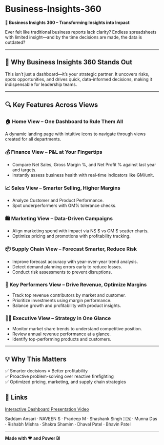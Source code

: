 # Business-Insights-360


 **🚀 Business Insights 360 – Transforming Insights into Impact**

Ever felt like traditional business reports lack clarity? Endless spreadsheets with limited insight—and by the time decisions are made, the data is outdated?

---

## 🌟 Why Business Insights 360 Stands Out

This isn’t just a dashboard—it’s your strategic partner. It uncovers risks, spots opportunities, and drives quick, data-informed decisions, making it indispensable for leadership teams.

---

## 🔍 Key Features Across Views

### 🏠 Home View – One Dashboard to Rule Them All
A dynamic landing page with intuitive icons to navigate through views created for all departments.

### 💰 Finance View – P&L at Your Fingertips
- Compare Net Sales, Gross Margin %, and Net Profit % against last year and targets.
- Instantly assess business health with real-time indicators like GM/unit.

### 📈 Sales View – Smarter Selling, Higher Margins
- Analyze Customer and Product Performance.
- Spot underperformers with GM% tolerance checks.

### 🛍️ Marketing View – Data-Driven Campaigns
- Align marketing spend with impact via NS $ vs GM $ scatter charts.
- Optimize pricing and promotions with profitability tracking.

### 📦 Supply Chain View – Forecast Smarter, Reduce Risk
- Improve forecast accuracy with year-over-year trend analysis.
- Detect demand planning errors early to reduce losses.
- Conduct risk assessments to prevent disruptions.

### 🔑 Key Performers View – Drive Revenue, Optimize Margins
- Track top revenue contributors by market and customer.
- Prioritize investments using margin performance.
- Balance growth and profitability with product insights.

### 👨‍💼 Executive View – Strategy in One Glance
- Monitor market share trends to understand competitive position.
- Review annual revenue performance at a glance.
- Identify top-performing products and customers.

---

## 💡 Why This Matters

✅ Smarter decisions = Better profitability  
✅ Proactive problem-solving over reactive firefighting  
✅ Optimized pricing, marketing, and supply chain strategies  



## 🔗 Links

<a href="https://app.powerbi.com/view?r=eyJrIjoiYzU4NzExMDEtN2M1My00Y2NkLWE0ZGItZjc4ZmM2ZWEwNTg0IiwidCI6ImM2ZTU0OWIzLTVmNDUtNDAzMi1hYWU5LWQ0MjQ0ZGM1YjJjNCJ9"> Interactive Dashboard </a> 
<a href="https://lnkd.in/gi-CN-cb"> Presentation Video </a> 




Saddam Ansari · NAVEEN S · Pradeep M · Shashank Singh 🇮🇳 · Munna Das · Rishabh Mishra · Shakra Shamim · Dhaval Patel · Bhavin Patel

---

**Made with ❤️ and Power BI**
